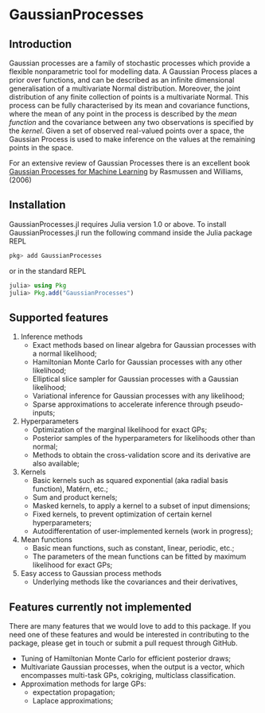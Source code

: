 # GaussianProcesses

## Introduction

Gaussian processes are a family of stochastic processes which provide a flexible nonparametric tool for modelling data.
A Gaussian Process places a prior over functions, and can be described as an infinite dimensional generalisation of a multivariate Normal distribution.
Moreover, the joint distribution of any finite collection of points is a multivariate Normal.
This process can be fully characterised by its mean and covariance functions, where the mean of any point in the process is described by the *mean function* and the covariance between any two observations is specified by the *kernel*.
Given a set of observed real-valued points over a space, the Gaussian Process is used to make inference on the values at the remaining points in the space.

For an extensive review of Gaussian Processes there is an excellent book [Gaussian Processes for Machine Learning](http://www.gaussianprocess.org/gpml/chapters/RW.pdf) by Rasmussen and Williams, (2006)

## Installation

GaussianProcesses.jl requires Julia version 1.0 or above.
To install GaussianProcesses.jl run the following command inside the Julia package REPL

```julia
pkg> add GaussianProcesses
```

or in the standard REPL

```julia
julia> using Pkg
julia> Pkg.add("GaussianProcesses")
```

## Supported features

1. Inference methods
    * Exact methods based on linear algebra for Gaussian processes with a normal likelihood;
    * Hamiltonian Monte Carlo for Gaussian processes with any other likelihood;
    * Elliptical slice sampler for Gaussian processes with a Gaussian likelihood;
    * Variational inference for Gaussian processes with any likelihood;
    * Sparse approximations to accelerate inference through pseudo-inputs;
2. Hyperparameters
    * Optimization of the marginal likelihood for exact GPs;
    * Posterior samples of the hyperparameters for likelihoods other than normal;
    * Methods to obtain the cross-validation score and its derivative are also available;
3. Kernels
    * Basic kernels such as squared exponential (aka radial basis function), Matérn, etc.;
    * Sum and product kernels;
    * Masked kernels, to apply a kernel to a subset of input dimensions;
    * Fixed kernels, to prevent optimization of certain kernel hyperparameters;
    * Autodifferentation of user-implemented kernels (work in progress);
4. Mean functions
    * Basic mean functions, such as constant, linear, periodic, etc.;
    * The parameters of the mean functions can be fitted by maximum likelihood for exact GPs;
5. Easy access to Gaussian process methods
    * Underlying methods like the covariances and their derivatives,

## Features currently not implemented

There are many features that we would love to add to this package.
If you need one of these features and would be interested in contributing to the package,
please get in touch or submit a pull request through GitHub.

* Tuning of Hamiltonian Monte Carlo for efficient posterior draws;
* Multivariate Gaussian processes, when the output is a vector, which encompasses
  multi-task GPs, cokriging, multiclass classification.
* Approximation methods for large GPs:
    * expectation propagation;
    * Laplace approximations;
